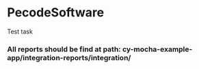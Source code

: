 # PecodeSoftware

Test task


### All reports should be find at path: cy-mocha-example-app/integration-reports/integration/

